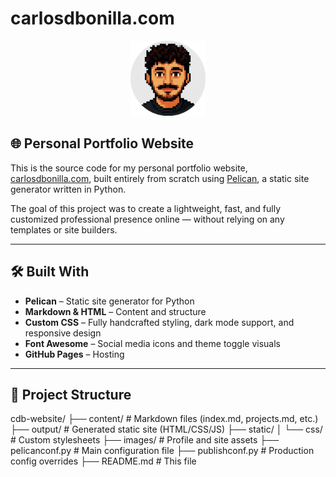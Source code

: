 # carlosdbonilla.com

<p align="center">
  <img src="images/profile-icon.jpg" alt="Carlos D. Bonilla" width="120">
</p>

## 🌐 Personal Portfolio Website

This is the source code for my personal portfolio website, [carlosdbonilla.com](https://carlosdbonilla.github.io/cdb-website/), built entirely from scratch using [Pelican](https://getpelican.com/), a static site generator written in Python.

The goal of this project was to create a lightweight, fast, and fully customized professional presence online — without relying on any templates or site builders.

---

## 🛠️ Built With

- **Pelican** – Static site generator for Python
- **Markdown & HTML** – Content and structure
- **Custom CSS** – Fully handcrafted styling, dark mode support, and responsive design
- **Font Awesome** – Social media icons and theme toggle visuals
- **GitHub Pages** – Hosting

---

## 📁 Project Structure
cdb-website/
├── content/ # Markdown files (index.md, projects.md, etc.)
├── output/ # Generated static site (HTML/CSS/JS)
├── static/
│ └── css/ # Custom stylesheets
├── images/ # Profile and site assets
├── pelicanconf.py # Main configuration file
├── publishconf.py # Production config overrides
├── README.md # This file

